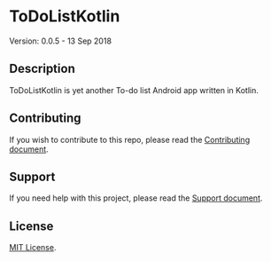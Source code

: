 # ToDoListKotlin

Version: 0.0.5 - 13 Sep 2018

## Description

ToDoListKotlin is yet another To-do list Android app written in Kotlin. 

## Contributing

If you wish to contribute to this repo, please read the [Contributing document](.github/CONTRIBUTING.md).

## Support

If you need help with this project, please read the [Support document](.github/SUPPORT.md).

## License

[MIT License](LICENSE).

